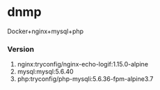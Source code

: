 # dnmp
Docker+nginx+mysql+php

### Version
1. nginx:tryconfig/nginx-echo-logif:1.15.0-alpine
2. mysql:mysql:5.6.40
3. php:tryconfig/php-mysqli:5.6.36-fpm-alpine3.7

